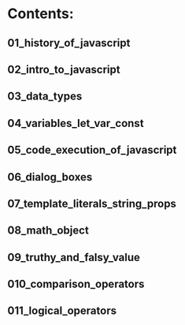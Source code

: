 # Contents:

## 01_history_of_javascript

## 02_intro_to_javascript

## 03_data_types

## 04_variables_let_var_const

## 05_code_execution_of_javascript

## 06_dialog_boxes

## 07_template_literals_string_props

## 08_math_object

## 09_truthy_and_falsy_value

## 010_comparison_operators

## 011_logical_operators
